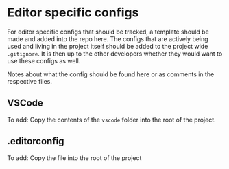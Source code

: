 # Editor specific configs

For editor specific configs that should be tracked, a template should be made and added into the repo here.
The configs that are actively being used and living in the project itself should be added to the project wide `.gitignore`.
It is then up to the other developers whether they would want to use these configs as well.

Notes about what the config should be found here or as comments in the respective files.

## VSCode

To add:
Copy the contents of the `vscode` folder into the root of the project.

## .editorconfig

To add:
Copy the file into the root of the project
